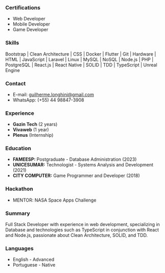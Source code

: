 ### Certifications

- Web Developer
- Mobile Developer
- Game Developer

### Skills

<p>
  Bootstrap | Clean Architecture | CSS | Docker | Flutter | Git |
  Hardware | HTML | JavaScript | Laravel | Linux | MySQL | NoSQL |
  Node.js | PHP | PostgreSQL | React.js | React Native | SOLID | TDD
  | TypeScript | Unreal Engine
</p>

### Contact

- E-mail: guilherme.longhini@gmail.com
- WhatsApp: (+55) 44 98847-3908

### Experience

- **Gazin Tech** (2 years)
- **Vivaweb** (1 year)
- **Plenus** (Internship)

### Education

- **FAMEESP:** Postgraduate - Database Administration (2023)
- **UNICESUMAR:** Technologist - Systems Analysis and Development (2021)
- **CITY COMPUTER:** Game Programmer and Developer (2018)

### Hackathon

- MENTOR: NASA Space Apps Challenge

### Summary

Full Stack Developer with experience in web development, specializing in Database and technologies such as TypeScript in conjunction with React and Node.js, passionate about Clean Architecture, SOLID, and TDD.

### Languages

- English - Advanced
- Portuguese - Native
